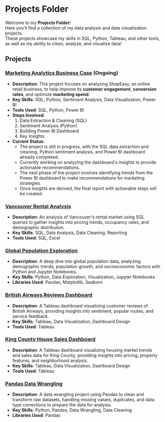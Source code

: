 # Projects Folder

Welcome to my **Projects Folder**!  
Here you'll find a collection of my data analysis and data visualization projects.  
These projects showcase my skills in SQL, Python, Tableau, and other tools, as well as my ability to clean, analyze, and visualize data!  

## Projects

### [**Marketing Analytics Business Case**](./marketing_analytics_business_case) (Ongoing) 
   - **Description**: This project focuses on analyzing ShopEasy, an online retail business, to help improve its **customer engagement**, **conversion rates**, and optimize **marketing spend**.
   - **Key Skills**: SQL, Python, Sentiment Analysis, Data Visualization, Power BI
   - **Tools Used**: SQL, Python, Power BI
   - **Steps Involved**:  
     1. Data Extraction & Cleaning (SQL)  
     2. Sentiment Analysis (Python)  
     3. Building Power BI Dashboard
     4. Key Insights
   - **Current Status**:
     - The project is still in progress, with the SQL data extraction and cleaning, Python sentiment analysis, and Power BI dashboard already completed.
     - Currently working on analyzing the dashboard's insights to provide actionable recommendations.
     - The next phase of the project involves identifying trends from the Power BI dashboard to make recommendations for marketing strategies.
     - Once insights are derived, the final report with actionable steps will be created.

### [**Vancouver Rental Analysis**](./vancouver_rental_analysis)  
   - **Description**: An analysis of Vancouver's rental market using SQL queries to gather insights into pricing trends, occupancy rates, and demographic distribution.  
   - **Key Skills**: SQL, Data Analysis, Data Cleaning, Reporting  
   - **Tools Used**: SQL, Excel

### [**Global Population Exploration**](./global_population_exploration)  
   - **Description**: A deep dive into global population data, analyzing demographic trends, population growth, and socioeconomic factors with Python and Jupyter Notebooks.  
   - **Key Skills**: Python, Data Exploration, Visualization, Jupyter Notebooks  
   - **Libraries Used**: Pandas, Matplotlib, Seaborn

### [**British Airways Reviews Dashboard**](./british_airways_reviews_dashboard)  
   - **Description**: A Tableau dashboard visualizing customer reviews of British Airways, providing insights into sentiment, popular routes, and service feedback.  
   - **Key Skills**: Tableau, Data Visualization, Dashboard Design  
   - **Tools Used**: Tableau

### [**King County House Sales Dashboard**](./king_county_house_sales_dashboard)  
   - **Description**: A Tableau dashboard visualizing housing market trends and sales data for King County, providing insights into pricing, property features, and neighborhood analysis.  
   - **Key Skills**: Tableau, Data Visualization, Dashboard Design  
   - **Tools Used**: Tableau

### [**Pandas Data Wrangling**](./pandas_data_wrangling)  
   - **Description**: A data wrangling project using Pandas to clean and transform raw datasets, handling missing values, duplicates, and data type corrections to prepare the data for analysis.  
   - **Key Skills**: Python, Pandas, Data Wrangling, Data Cleaning  
   - **Libraries Used**: Pandas
